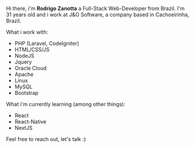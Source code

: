 Hi there, i'm **Rodrigo Zanotta** a Full-Stack Web-Developer from Brazil. I'm 31 years old and i work at J&O Software, a company based in Cachoeirinha, Brazil.

What i work with:
* PHP (Laravel, CodeIgniter)
* HTML/CSS/JS
* NodeJS
* Jquery 
* Oracle Cloud
* Apache
* Linux
* MySQL
* Bootstrap

What i'm currently learning (among other things):
* React
* React-Native
* NextJS

Feel free to reach out, let's talk :)

